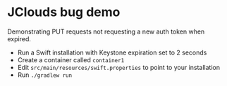 # JClouds bug demo

Demonstrating PUT requests not requesting a new auth token when expired.

* Run a Swift installation with Keystone expiration set to 2 seconds
* Create a container called `container1`
* Edit `src/main/resources/swift.properties` to point to your installation
* Run `./gradlew run`
